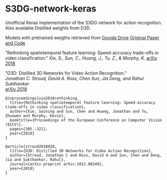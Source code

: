 # S3DG-network-keras
Unofficial Keras implementation of the S3DG network for action recognition. Also available Distilled weights from D3D.

Models with pretrained weigths retrieved from [Google Drive](https://drive.google.com/drive/folders/1Yb-g-Ae_B4tyM7N7bk0kRd2r5ChO-oa3?usp=sharing) [Original Paper and Code](https://www.jonathancstroud.com/d3d) 


"Rethinking spatiotemporal feature learning: Speed-accuracy trade-offs in video classification."
_Xie, S., Sun, C., Huang, J., Tu, Z., & Murphy, K._ 
[arXiv 2018](https://arxiv.org/pdf/1712.04851.pdf)

"D3D: Distilled 3D Networks for Video Action Recognition."  
_Jonathan C. Stroud, David A. Ross, Chen Sun, Jia Deng, and Rahul Sukthankar._  
[arXiv 2018](https://arxiv.org/abs/1812.08249)



```
@inproceedings{xie2018rethinking,
  title={Rethinking spatiotemporal feature learning: Speed-accuracy trade-offs in video classification},
  author={Xie, Saining and Sun, Chen and Huang, Jonathan and Tu, Zhuowen and Murphy, Kevin},
  booktitle={Proceedings of the European Conference on Computer Vision (ECCV)},
  pages={305--321},
  year={2018}
}

@article{stroud2018d3d,
  title={D3D: Distilled 3D Networks for Video Action Recognition},
  author={Stroud, Jonathan C and Ross, David A and Sun, Chen and Deng, Jia and Sukthankar, Rahul},
  journal={arXiv preprint arXiv:1812.08249},
  year={2018}
}
```

